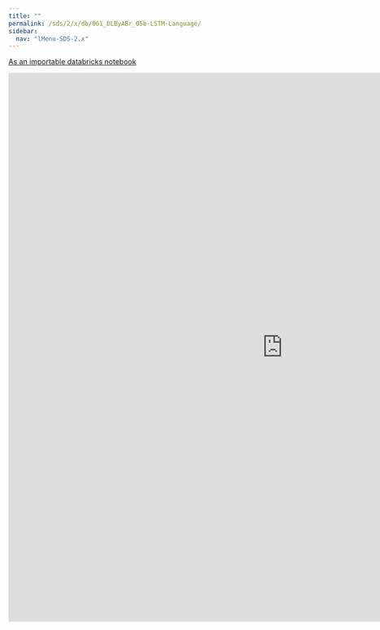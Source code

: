 ```yaml
---
title: ""
permalink: /sds/2/x/db/061_DLByABr_05b-LSTM-Language/
sidebar:
  nav: "lMenu-SDS-2.x"
---
```


[As an importable databricks notebook](https://lamastex.github.io/scalable-data-science/sds/2/x/db/061_DLByABr_05b-LSTM-Language.html)

<iframe src="https://lamastex.github.io/scalable-data-science/sds/2/x/db/061_DLByABr_05b-LSTM-Language" width="1080" height="1080" frameborder="0"></iframe>
